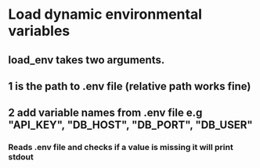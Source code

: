 # Load dynamic environmental variables 

## load_env takes two arguments. 
## 1 is the path to .env file (relative path works fine)
## 2 add variable names from .env file e.g "API_KEY", "DB_HOST", "DB_PORT", "DB_USER"

### Reads .env file and checks if a value is missing it will print stdout